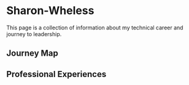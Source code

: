 # Sharon-Wheless
This page is a collection of information about my technical career and journey to leadership.
## Journey Map
## Professional Experiences
